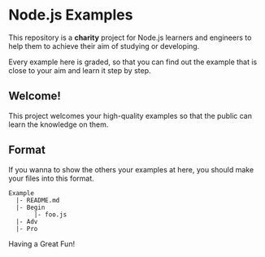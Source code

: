 # Node.js Examples
This repository is a **charity** project for Node.js learners and engineers to help them to achieve their aim of studying or developing.

Every example here is graded, so that you can find out the example that is close to your aim and learn it step by step.

## Welcome!
This project welcomes your high-quality examples so that the public can learn the knowledge on them.

## Format
If you wanna to show the others your examples at here, you should make your files into this format.

	Example
	  |- README.md
	  |- Begin
	       |- foo.js
	  |- Adv
	  |- Pro

Having a Great Fun!